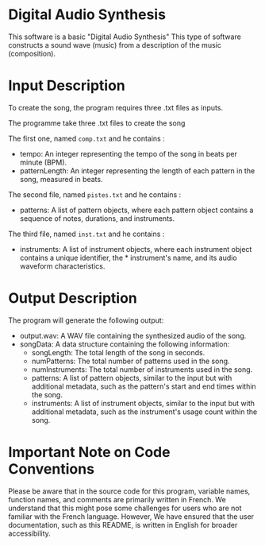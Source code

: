 # Digital Audio Synthesis

This software is a basic "Digital Audio Synthesis" This type of software constructs a sound wave (music) from a description of the music (composition).

# Input Description

To create the song, the program requires three .txt files as inputs. 

The programme take three .txt files to create the song 

The first one, named `comp.txt` and he contains :
* tempo: An integer representing the tempo of the song in beats per minute (BPM).
* patternLength: An integer representing the length of each pattern in the song, measured in beats.

The second file, named `pistes.txt` and he contains :
* patterns: A list of pattern objects, where each pattern object contains a sequence of notes, durations, and instruments.

The third file, named `inst.txt` and he contains :
* instruments: A list of instrument objects, where each instrument object contains a unique identifier, the * instrument's name, and its audio waveform characteristics.

# Output Description

The program will generate the following output:

* output.wav: A WAV file containing the synthesized audio of the song.
* songData: A data structure containing the following information:
   - songLength: The total length of the song in seconds.
   - numPatterns: The total number of patterns used in the song.
   - numInstruments: The total number of instruments used in the song.
   - patterns: A list of pattern objects, similar to the input but with additional metadata, such as the pattern's start and end times within the song.
   - instruments: A list of instrument objects, similar to the input but with additional metadata, such as the instrument's usage count within the song.

# Important Note on Code Conventions

Please be aware that in the source code for this program, variable names, function names, and comments are primarily written in French. We understand that this might pose some challenges for users who are not familiar with the French language. However, We have ensured that the user documentation, such as this README, is written in English for broader accessibility.
